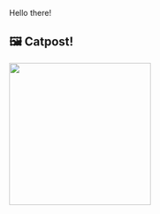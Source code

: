 Hello there!



## 🖼️ Catpost!

<sub>
    <img src="https://cdn2.thecatapi.com/images/qRE2je6E_.jpg" height="256">
</sub>

